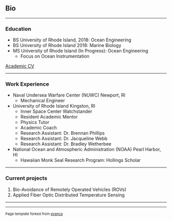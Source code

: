 ## Bio

---
### Education

- BS University of Rhode Island, 2018: Ocean Engineering
- BS University of Rhode Island 2018: Marine Biology
- MS University of Rhode Island (In Progress): Ocean Engineering
	- Focus on Ocean Instrumentation

[Academic CV]("/pdf/Academic_CV.pdf")

---
### Work Experience
- Naval Undersea Warfare Center (NUWC) Newport, RI
	- Mechanical Engineer
- University of Rhode Island Kingston, RI
	- Inner Space Center Watchstander
	- Resident Academic Mentor
	- Physics Tutor
	- Academic Coach
	- Research Assistant: Dr. Brennan Phillips
	- Research Assistant: Dr. Jacqueline Webb
	- Research Assistant: Dr. Bradley Wetherbee
- National Ocean and Atmospheric Administration (NOAA) Pearl Harbor, HI
	- Hawaiian Monk Seal Research Program: Hollings Scholar

---
### Current projects

1. Bio-Avoidance of Remotely Operated Vehicles (ROVs)
2. Applied Fiber Optic Distributed Temperature Sensing


---




---
<p style="font-size:11px">Page template forked from <a href="https://github.com/evanca/quick-portfolio">evanca</a></p>
<!-- Remove above link if you don't want to attibute -->
